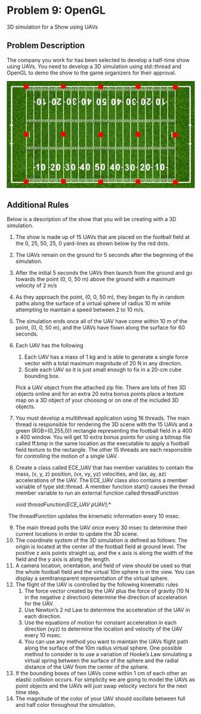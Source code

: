 # Problem 9: OpenGL

3D simulation for a Show using UAVs

## Problem Description

The company you work for has been selected to develop a half-time show using UAVs. You need to develop a 3D simulation using std::thread and OpenGL to demo the show to the game organizers for their approval.

![Problem9](./Problem9.jpg)

## Additional Rules

Below is a description of the show that you will be creating with a 3D simulation.

1) The show is made up of 15 UAVs that are placed on the football field at the 0, 25, 50, 25, 0 yard-lines as shown below by the red dots.

2) The UAVs remain on the ground for 5 seconds after the beginning of the simulation.

3) After the initial 5 seconds the UAVs then launch from the ground and go towards the point (0, 0, 50 m) above the ground with a maximum velocity of 2 m/s

4) As they approach the point, (0, 0, 50 m), they began to fly in random paths along the surface of a virtual sphere of radius 10 m while attempting to maintain a speed between 2 to 10 m/s.

5) The simulation ends once all of the UAV have come within 10 m of the point, (0, 0, 50 m), and the UAVs have flown along the surface for 60 seconds.

6) Each UAV has the following

   1) Each UAV has a mass of 1 kg and is able to generate a single force vector with a total maximum magnitude of 20 N in any direction.
   2) Scale each UAV so it is just small enough to fix in a 20-cm cube bounding box.

   Pick a UAV object from the attached zip file. There are lots of free 3D objects online and for an extra 20 extra bonus points place a texture map on a 3D object of your choosing or on one of the included 3D objects.

7) You must develop a multithread application using 16 threads. The main thread is responsible for rendering the 3D scene with the 15 UAVs and a green (RGB=(0,255,0)) rectangle representing the football field in a 400 x 400 window. You will get 10 extra bonus points for using a bitmap file called ff.bmp in the same location as the executable to apply a football field texture to the rectangle. The other 15 threads are each responsible for controlling the motion of a single UAV.

8) Create a class called ECE_UAV that has member variables to contain the mass, (x, y, z) position, (vx, vy, yz) velocities, and (ax, ay, az) accelerations of the UAV. The ECE_UAV class also contains a member variable of type std::thread. A member function start() causes the thread member variable to run an external function called threadFunction

   **void threadFunction(ECE_UAV* pUAV);**

​		The threadFunction updates the kinematic information every 10 msec.

9) The main thread polls the UAV once every 30 msec to determine their current locations in order to update the 3D scene.
10) The coordinate system of the 3D simulation is defined as follows: The origin is located at the center of the football field at ground level. The positive z axis points straight up, and the x axis is along the width of the field and the y axis is along the length.
11) A camera location, orientation, and field of view should be used so that the whole football field and the virtual 10m sphere is in the view. You can display a semitransparent representation of the virtual sphere.
12) The flight of the UAV is controlled by the following kinematic rules
    1) The force vector created by the UAV plus the force of gravity (10 N in the negative z direction) determine the direction of acceleration for the UAV.
    2) Use Newton’s 2 nd Law to determine the acceleration of the UAV in each direction.
    3) Use the equations of motion for constant acceleration in each direction (xyz) to determine the location and velocity of the UAV every 10 msec.
    4) You can use any method you want to maintain the UAVs flight path along the surface of the 10m radius virtual sphere. One possible method to consider is to use a variation of Hooke’s Law simulating a virtual spring between the surface of the sphere and the radial distance of the UAV from the center of the sphere.
13) If the bounding boxes of two UAVs come within 1 cm of each other an elastic collision occurs. For simplicity we are going to model the UAVs as point objects and the UAVs will just swap velocity vectors for the next time step.
14) The magnitude of the color of your UAV should oscillate between full and half color throughout the simulation.